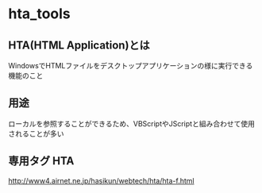 # hta_tools

## HTA(HTML Application)とは

WindowsでHTMLファイルをデスクトップアプリケーションの様に実行できる機能のこと

## 用途

ローカルを参照することができるため、VBScriptやJScriptと組み合わせて使用されることが多い

## 専用タグ HTA

http://www4.airnet.ne.jp/hasikun/webtech/hta/hta-f.html
